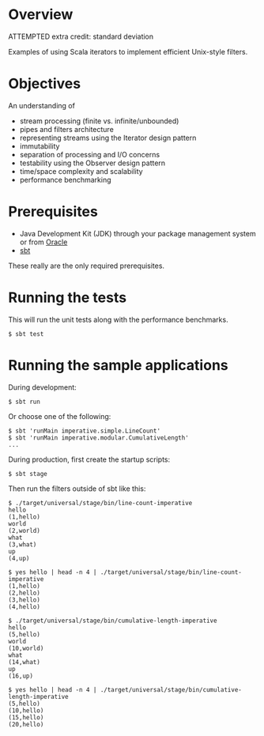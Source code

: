 # Overview
ATTEMPTED extra credit: standard deviation 

Examples of using Scala iterators to implement efficient Unix-style filters.

# Objectives

An understanding of

- stream processing (finite vs. infinite/unbounded)
- pipes and filters architecture
- representing streams using the Iterator design pattern
- immutability
- separation of processing and I/O concerns
- testability using the Observer design pattern
- time/space complexity and scalability
- performance benchmarking

# Prerequisites

- Java Development Kit (JDK) through your package management system or from [Oracle](http://www.oracle.com/technetwork/java/javase/downloads)
- [sbt](http://www.scala-sbt.org/)

These really are the only required prerequisites.

# Running the tests

This will run the unit tests along with the performance benchmarks.

    $ sbt test

# Running the sample applications

During development:

    $ sbt run

Or choose one of the following:

    $ sbt 'runMain imperative.simple.LineCount'
    $ sbt 'runMain imperative.modular.CumulativeLength'
    ...

During production, first create the startup scripts:

    $ sbt stage

Then run the filters outside of sbt like this:

    $ ./target/universal/stage/bin/line-count-imperative
    hello
    (1,hello)
    world
    (2,world)
    what
    (3,what)
    up
    (4,up)

    $ yes hello | head -n 4 | ./target/universal/stage/bin/line-count-imperative
    (1,hello)
    (2,hello)
    (3,hello)
    (4,hello)

    $ ./target/universal/stage/bin/cumulative-length-imperative
    hello
    (5,hello)
    world
    (10,world)
    what
    (14,what)
    up
    (16,up)

    $ yes hello | head -n 4 | ./target/universal/stage/bin/cumulative-length-imperative
    (5,hello)
    (10,hello)
    (15,hello)
    (20,hello)

